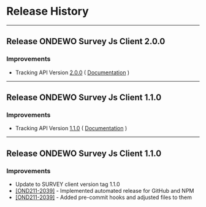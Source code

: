 # Release History

***************** 
## Release ONDEWO Survey Js Client 2.0.0 
 
### Improvements 
 * Tracking API Version [2.0.0](https://github.com/ondewo/ondewo-survey-api/releases/tag/2.0.0) ( [Documentation](https://ondewo.github.io/ondewo-survey-api/) ) 


***************** 
## Release ONDEWO Survey Js Client 1.1.0 
 
### Improvements 
 * Tracking API Version [1.1.0](https://github.com/ondewo/ondewo-survey-api/releases/tag/1.1.0) ( [Documentation](https://ondewo.github.io/ondewo-survey-api/) ) 

*****************

## Release ONDEWO Survey Js Client 1.1.0

### Improvements
 * Update to SURVEY client version tag 1.1.0
 * [[OND211-2039]](https://ondewo.atlassian.net/browse/OND211-2039) - Implemented automated release for GitHub and NPM
 * [[OND211-2039]](https://ondewo.atlassian.net/browse/OND211-2039) - Added pre-commit hooks and adjusted files to them
